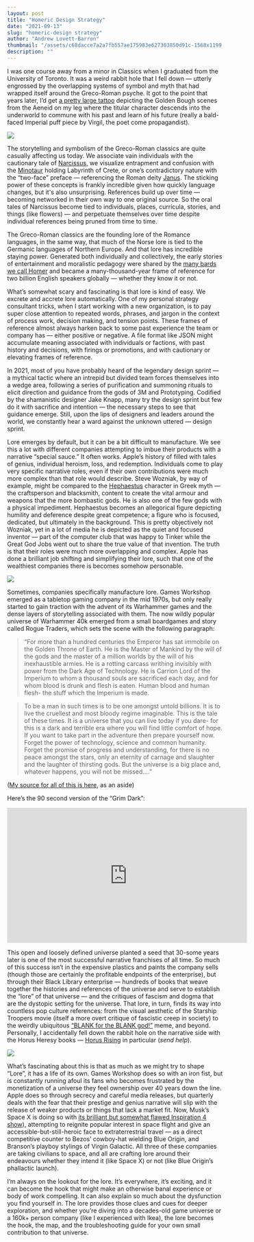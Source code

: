 ```yaml
---
layout: post
title: "Homeric Design Strategy"
date: "2021-09-13"
slug: "homeric-design strategy"
author: "Andrew Lovett-Barron"
thumbnail: "/assets/c68dacce7a2a7fb557ae175983e627303850d91c-1568x1199.png"
description: ""
---
```


I was one course away from a minor in Classics when I graduated from the University of Toronto. It was a weird rabbit hole that I fell down — utterly engrossed by the overlapping systems of symbol and myth that had wrapped itself around the Greco-Roman psyche. It got to the point that years later, I’d get [a pretty large tattoo](https://www.instagram.com/p/BCJ3W5dStd-/?taken-by=freeorgy&hl=en) depicting the Golden Bough scenes from the Aeneid on my leg where the titular character descends into the underworld to commune with his past and learn of his future (really a bald-faced Imperial puff piece by Virgil, the poet come propagandist).

  


![](/assets/ee895fd94edd14b70364a2f60cc85930cec5e74c-962x1196.png)

  




  


The storytelling and symbolism of the Greco-Roman classics are quite casually affecting us today. We associate vain individuals with the cautionary tale of [Narcissus](https://en.wikipedia.org/wiki/Narcissus_(mythology)), we visualize entrapment and confusion with the [Minotaur](https://en.wikipedia.org/wiki/Minotaur) holding Labyrinth of Crete, or one’s contradictory nature with the “two-face” preface — referencing the Roman deity [Janus](https://en.wikipedia.org/wiki/Janus). The sticking power of these concepts is frankly incredible given how quickly language changes, but it's also unsurprising. References build up over time — becoming networked in their own way to one original source. So the oral tales of Narcissus become tied to individuals, places, curricula, stories, and things (like flowers) — and perpetuate themselves over time despite individual references being pruned from time to time.

  


The Greco-Roman classics are the founding lore of the Romance languages, in the same way, that much of the Norse lore is tied to the Germanic languages of Northern Europe. And that lore has incredible staying power. Generated both individually and collectively, the early stories of entertainment and moralistic pedagogy were shared by the [many bards we call Homer](https://en.wikipedia.org/wiki/Homer) and became a many-thousand-year frame of reference for two billion English speakers globally — whether they know it or not.

  


What’s somewhat scary and fascinating is that lore is kind of easy. We excrete and accrete lore automatically. One of my personal strategy consultant tricks, when I start working with a new organization, is to pay super close attention to repeated words, phrases, and jargon in the context of process work, decision making, and tension points. These frames of reference almost always harken back to some past experience the team or company has — either positive or negative. A file format like JSON might accumulate meaning associated with individuals or factions, with past history and decisions, with firings or promotions, and with cautionary or elevating frames of reference.

  


In 2021, most of you have probably heard of the legendary design sprint — a mythical tactic where an intrepid but divided team forces themselves into a wedge area, following a series of purification and summoning rituals to elicit direction and guidance from the gods of 3M and Prototyping. Codified by the shamanistic designer Jake Knapp, many try the design sprint but few do it with sacrifice and intention — the necessary steps to see that guidance emerge. Still, upon the lips of designers and leaders around the world, we constantly hear a ward against the unknown uttered — design sprint.

  


Lore emerges by default, but it can be a bit difficult to manufacture. We see this a lot with different companies attempting to imbue their products with a narrative “special sauce.” It often works. Apple’s history of filled with tales of genius, individual heroism, loss, and redemption. Individuals come to play very specific narrative roles, even if their own contributions were much more complex than that role would describe. Steve Wozniak, by way of example, might be compared to the [Hephaestus](https://en.wikipedia.org/wiki/Hephaestus) character in Greek myth — the craftsperson and blacksmith, content to create the vital armour and weapons that the more bombastic gods. He is also one of the few gods with a physical impediment. Hephaestus becomes an allegorical figure depicting humility and deference despite great competence; a figure who is focused, dedicated, but ultimately in the background. This is pretty objectively not Wozniak, yet in a lot of media he is depicted as the quiet and focused inventor — part of the computer club that was happy to Tinker while the Great God Jobs went out to share the true value of that invention. The truth is that their roles were much more overlapping and complex. Apple has done a brilliant job shifting and simplifying their lore, such that one of the wealthiest companies there is becomes somehow personable.

  




![](/assets/c81c327cc422351c1c9493031792ade36b76459d-1200x630.webp)

  


Sometimes, companies specifically manufacture lore. Games Workshop emerged as a tabletop gaming company in the mid 1970s, but only really started to gain traction with the advent of its Warhammer games and the dense layers of storytelling associated with them. The now wildly popular universe of Warhammer 40k emerged from a small boardgames and story called Rogue Traders, which sets the scene with the following paragraph:

  


> “For more than a hundred centuries the Emperor has sat immobile on the Golden Throne of Earth. He is the Master of Mankind by the will of the gods and the master of a million worlds by the will of his inexhaustible armies. He is a rotting carcass writhing invisibly with power from the Dark Age of Technology. He is Carrion Lord of the Imperium to whom a thousand souls are sacrificed each day, and for whom blood is drunk and flesh is eaten. Human blood and human flesh- the stuff which the Imperium is made.

> To be a man in such times is to be one amongst untold billions. It is to live the cruellest and most bloody regime imaginable. This is the tale of these times. It is a universe that you can live today if you dare- for this is a dark and terrible era where you will find little comfort of hope. If you want to take part in the adventure then prepare yourself now. Forget the power of technology, science and common humanity. Forget the promise of progress and understanding, for there is no peace amongst the stars, only an eternity of carnage and slaughter and the laughter of thirsting gods. But the universe is a big place and, whatever happens, you will not be missed….”

>   


([My source for all of this is here](https://www.reddit.com/r/40kLore/comments/62o27b/history_lesson_where_does_warhammer_40000_come/), as an aside)

  


Here’s the 90 second version of the “Grim Dark”:

<iframe width="560" height="315" src="https://www.youtube.com/embed/-MeVxKZBOfM" title="YouTube video player" frameborder="0" allow="accelerometer; autoplay; clipboard-write; encrypted-media; gyroscope; picture-in-picture" allowfullscreen></iframe>

This open and loosely defined universe planted a seed that 30-some years later is one of the most successful narrative franchises of all time. So much of this success isn’t in the expensive plastics and paints the company sells (though those are certainly the profitable endpoints of the enterprise), but through their Black Library enterprise — hundreds of books that weave together the histories and references of the universe and serve to establish the “lore” of that universe — and the critiques of fascism and dogma that are the dystopic setting for the universe. That lore, in turn, finds its way into countless pop culture references: from the visual aesthetic of the Starship Troopers movie (itself a more overt critique of fascistic creep in society) to the weirdly ubiquitous [“BLANK for the BLANK god!”](https://knowyourmeme.com/memes/blood-for-the-blood-god) meme, and beyond. Personally, I accidentally fell down the rabbit hole on the narrative side with the Horus Heresy books — [Horus Rising](https://bookshop.org/a/19778/9781849707435) in particular (_send help_).

  


![](/assets/e21be1b8cf829e778469d96ab52b8fbed488473c-2000x1125.png)

What’s fascinating about this is that as much as we might try to shape “Lore”, it has a life of its own. Games Workshop does so with an iron fist, but is constantly running afoul its fans who becomes frustrated by the monetization of a universe they feel ownership over 40 years down the line. Apple does so through secrecy and careful media releases, but quarterly deals with the fear that their prestige and genius narrative will slip with the release of weaker products or things that lack a market fit. Now, Musk’s Space X is doing so with [its brilliant but somewhat flawed Inspiration 4 show](https://www.technologyreview.com/2021/09/08/1035219/netflix-spacex-docuseries-inspiration4-countdown/)), attempting to reignite popular interest in space flight and give an accessible-but-still-heroic face to extraterrestrial travel — as a direct competitive counter to Bezos’ cowboy-hat wielding Blue Origin, and Branson’s playboy stylings of Virgin Galactic. All three of these companies are taking civilians to space, and all are crafting lore around their endeavours whether they intend it (like Space X) or not (like Blue Origin’s phallactic launch).

  


I’m always on the lookout for the lore. It’s everywhere, it’s exciting, and it can become the hook that might make an otherwise banal experience or body of work compelling. It can also explain so much about the dysfunction you find yourself in. The lore provides those clues and cues for deeper exploration, and whether you’re diving into a decades-old game universe or a 160k+ person company (like I experienced with Ikea), the lore becomes the hook, the map, and the troubleshooting guide for your own small contribution to that universe.
